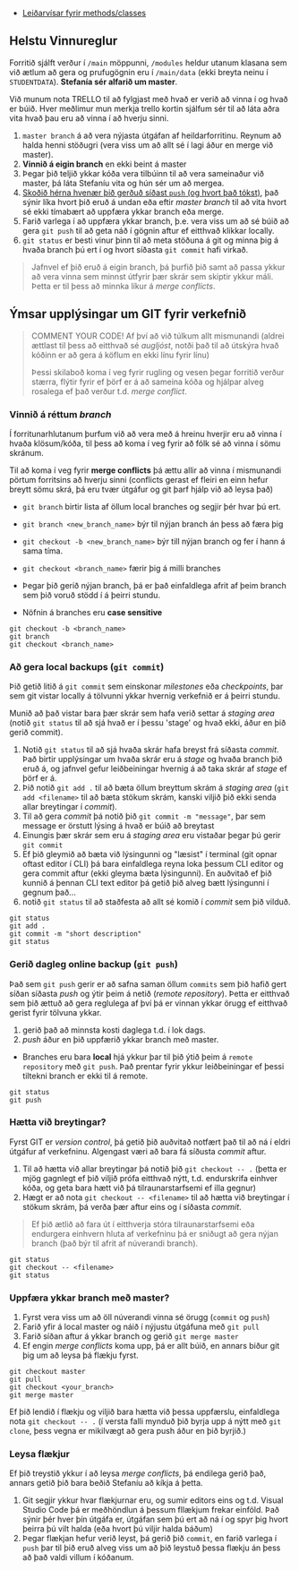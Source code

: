 * [Leiðarvísar fyrir methods/classes](../info/manuals/man_main.md)
## Helstu Vinnureglur
Forritið sjálft verður í `/main` möppunni, `/modules` heldur utanum klasana sem við ætlum að gera og prufugögnin eru í `/main/data` (ekki breyta neinu í `STUDENTDATA`). __Stefanía sér alfarið um master__.

Við munum nota TRELLO til að fylgjast með hvað er verið að vinna í og hvað er búið. Hver meðlimur mun merkja trello kortin sjálfum sér til að láta aðra vita hvað þau eru að vinna í að hverju sinni.

1. `master branch` á að vera nýjasta útgáfan af heildarforritinu. Reynum að halda henni stöðugri (vera viss um að allt sé í lagi áður en merge við master).
1. __Vinnið á eigin branch__ en ekki beint á master
1. Þegar þið teljið ykkar kóða vera tilbúinn til að vera sameinaður við master, þá láta Stefaníu vita og hún sér um að mergea.
1. [Skoðið hérna hvenær þið gerðuð síðast `push` (og hvort það tókst)](https://github.com/MyraMidnight/VLN1_h16/branches), það sýnir líka hvort þið eruð á undan eða eftir _master branch_ til að vita hvort sé ekki tímabært að uppfæra ykkar branch eða merge.
1. Farið varlega í að uppfæra ykkar branch, þ.e. vera viss um að sé búið að gera `git push` til að geta náð í gögnin aftur ef eitthvað klikkar locally.
1. `git status` er besti vinur þinn til að meta stöðuna á git og minna þig á hvaða branch þú ert í og hvort síðasta `git commit` hafi virkað. 

> Jafnvel ef þið eruð á eigin branch, þá þurfið þið samt að passa ykkur að vera vinna sem minnst útfyrir þær skrár sem skiptir ykkur máli. Þetta er til þess að minnka líkur á _merge conflicts_.

## Ýmsar upplýsingar um GIT fyrir verkefnið
>COMMENT YOUR CODE! Af því að við túlkum allt mismunandi (aldrei ættlast til þess að eitthvað sé _augljóst_, notði það til að útskýra hvað kóðinn er að gera á köflum en ekki línu fyrir línu)
>
>Þessi skilaboð koma í veg fyrir rugling og vesen þegar forritið verður stærra, flýtir fyrir ef þörf er á að sameina kóða og hjálpar alveg rosalega ef það verður t.d. _merge conflict_.


### Vinnið á réttum _branch_
Í forritunarhlutanum þurfum við að vera með á hreinu hverjir eru að vinna í hvaða klösum/kóða, til þess að koma í veg fyrir að fólk sé að vinna í sömu skránum. 

Til að koma í veg fyrir __merge conflicts__ þá ættu allir að vinna í mismunandi pörtum forritsins að hverju sinni (conflicts gerast ef fleiri en einn hefur breytt sömu skrá, þá eru tvær útgáfur og git þarf hjálp við að leysa það)

* `git branch` birtir lista af öllum local branches og segjir þér hvar þú ert.
* `git branch <new_branch_name>` býr til nýjan branch án þess að færa þig
* `git checkout -b <new_branch_name>` býr till nýjan branch og fer í hann á sama tíma.  

* `git checkout <branch_name>` færir þig á milli branches
* Þegar þið gerið nýjan branch, þá er það einfaldlega afrit af þeim branch sem þið voruð stödd í á þeirri stundu.
* Nöfnin á branches eru __case sensitive__ 

```
git checkout -b <branch_name>
git branch
git checkout <branch_name>
```

### Að gera local backups (`git commit`)
Þið getið litið á `git commit` sem einskonar _milestones_ eða _checkpoints_, þar sem git vistar locally á tölvunni ykkar hvernig verkefnið er á þeirri stundu.

Munið að það vistar bara þær skrár sem hafa verið settar á _staging area_ (notið `git status` til að sjá hvað er í þessu 'stage' og hvað ekki, áður en þið gerið commit).

1. Notið `git status` til að sjá hvaða skrár hafa breyst frá síðasta _commit_. Það birtir upplýsingar um hvaða skrár eru á _stage_ og hvaða branch þið eruð á, og jafnvel gefur leiðbeiningar hvernig á að taka skrár af _stage_ ef þörf er á.
1. Þið notið `git add .` til að bæta öllum breyttum skrám á _staging area_ (`git add <filename>` til að bæta stökum skrám, kanski viljið þið ekki senda allar breytingar í _commit_). 
1. Til að gera _commit_ þá notið þið `git commit -m "message"`, þar sem message er örstutt lýsing á hvað er búið að breytast 
1. Einungis þær skrár sem eru á _staging area_ eru vistaðar þegar þú gerir `git commit`
1. Ef þið gleymið að bæta við lýsingunni og "læsist" í terminal (git opnar oftast editor í CLI) þá bara einfaldlega reyna loka þessum CLI editor og gera commit aftur (ekki gleyma bæta lýsingunni). En auðvitað ef þið kunnið á þennan CLI text editor þá getið þið alveg bætt lýsingunni í gegnum það... 
1. notið `git status` til að staðfesta að allt sé komið í _commit_ sem þið vilduð.

```
git status
git add .
git commit -m "short description"
git status
```

### Gerið dagleg __online backup__ (`git push`)
Það sem `git push` gerir er að safna saman öllum `commits` sem þið hafið gert síðan síðasta _push_ og ýtir þeim á netið (_remote repository_). Þetta er eitthvað sem þið ættuð að gera reglulega af því þá er vinnan ykkar örugg ef eitthvað gerist fyrir tölvuna ykkar.
1. gerið það að minnsta kosti daglega t.d. í lok dags.
1. _push_ áður en þið uppfærið ykkar branch með master. 

* Branches eru bara __local__ hjá ykkur þar til þið ýtið þeim á `remote repository` með `git push`. Það prentar fyrir ykkur leiðbeiningar ef þessi tiltekni branch er ekki til á remote.
```
git status 
git push
```

### Hætta við breytingar?
Fyrst GIT er _version control_, þá getið þið auðvitað notfært það til að ná í eldri útgáfur af verkefninu. Algengast væri að bara fá síðusta _commit_ aftur. 

1. Til að hætta við allar breytingar þá notið þið `git checkout -- .` (þetta er mjög gagnlegt ef þið viljið prófa eitthvað nýtt, t.d. endurskrifa einhver kóða, og geta bara hætt við þá tilraunarstarfsemi ef illa gegnur)
1. Hægt er að nota `git checkout -- <filename>` til að hætta við breytingar í stökum skrám, þá verða þær aftur eins og í síðasta _commit_.

> Ef þið ætlið að fara út í eitthverja stóra tilraunarstarfsemi eða endurgera einhvern hluta af verkefninu þá er sniðugt að gera nýjan branch (það býr til afrit af núverandi branch).
 
```
git status
git checkout -- <filename> 
git status
```

### Uppfæra ykkar branch með master?
1. Fyrst vera viss um að öll núverandi vinna sé örugg (`commit` og `push`)
1. Farið yfir á local master og náið í nýjustu útgáfuna með `git pull`
1. Farið síðan aftur á ykkar branch og gerið `git merge master`
1. Ef engin _merge conflicts_ koma upp, þá er allt búið, en annars biður git þig um að leysa þá flækju fyrst.

```
git checkout master
git pull
git checkout <your_branch>
git merge master
```
Ef þið lendið í flækju og viljið bara hætta við þessa uppfærslu, einfaldlega nota `git checkout -- .` (í versta falli mynduð þið byrja upp á nýtt með `git clone`, þess vegna er mikilvægt að gera push áður en þið byrjið.)

### Leysa flækjur
Ef þið treystið ykkur í að leysa _merge conflicts_, þá endilega gerið það, annars getið þið bara beðið Stefaníu að kíkja á þetta.

1. Git segjir ykkur hvar flækjurnar eru, og sumir editors eins og t.d. Visual Studio Code þá er meðhöndlun á þessum fllækjum frekar einföld. Það sýnir þér hver þín útgáfa er, útgáfan sem þú ert að ná í og spyr þig hvort þeirra þú vilt halda (eða hvort þú viljir halda báðum)
1. Þegar flækjan hefur verið leyst, þá gerið þið `commit`, en farið varlega í `push` þar til þið eruð alveg viss um að þið leystuð þessa flækju án þess að það valdi villum í kóðanum.